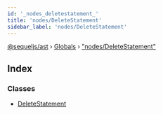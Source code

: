```yaml
---
id: '_nodes_deletestatement_'
title: 'nodes/DeleteStatement'
sidebar_label: 'nodes/DeleteStatement'
---
```


[@sequeljs/ast](../index.md) › [Globals](../globals.md) ›
["nodes/DeleteStatement"](_nodes_deletestatement_.md)

## Index

### Classes

- [DeleteStatement](../classes/_nodes_deletestatement_.deletestatement.md)
